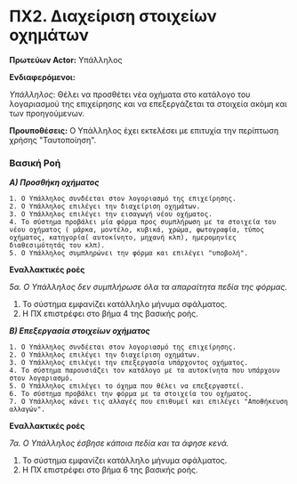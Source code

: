 ﻿# ΠΧ2. Διαχείριση στοιχείων οχημάτων

**Πρωτεύων Actor:** Υπάλληλος

**Ενδιαφερόμενοι:**

*Υπάλληλος*: Θέλει να προσθέτει νέα οχήματα στο κατάλογο του λογαριασμού της επιχείρησης και να επεξεργάζεται τα στοιχεία ακόμη και των προηγούμενων.

**Προυποθέσεις:** Ο Υπάλληλος έχει εκτελέσει με επιτυχία την περίπτωση χρήσης "Ταυτοποίηση".
### Βασική Ροή

***Α) Προσθήκη οχήματος***

	1. Ο Υπάλληλος συνδέεται στον λογοριασμό της επιχείρησης.
	2. Ο Υπάλληλος επιλέγει την διαχείριση οχημάτων.
	3. Ο Υπάλληλος επιλέγει την εισαγωγή νέου οχήματος.
	4. Το σύστημα προβάλει μία φόρμα προς συμπλήρωση με τα στοιχεία του νέου οχήματος ( μάρκα, μοντέλο, κυβικά, χρώμα, φωτογραφία, τύπος οχήματος, κατηγορία( αυτοκίνητο, μηχανή κλπ), ημερομηνίες διαθεσιμότητάς του κλπ).
	5. Ο Υπάλληλος συμπληρώνει την φόρμα και επιλέγει "υποβολή".
**Εναλλακτικές ροές**

*5α.  Ο Υπάλληλος δεν συμπλήρωσε όλα τα απαραίτητα πεδία της φόρμας.*

 1. Το σύστημα εμφανίζει κατάλληλο μήνυμα σφάλματος.
 2. Η ΠΧ επιστρέφει στο βήμα 4 της βασικής ροής.

***Β) Επεξεργασία στοιχείων οχήματος***

	1. Ο Υπάλληλος συνδέεται στον λογοριασμό της επιχείρησης.
	2. Ο Υπάλληλος επιλέγει την διαχείριση οχημάτων.
	3. Ο Υπάλληλος επιλέγει την επεξεργασία υπάρχοντος οχήματος.
	4. Το σύστημα παρουσιάζει τον κατάλογο με τα αυτοκίνητα που υπάρχουν στον λογαριασμό.
	5. Ο Υπάλληλος επιλέγει το όχημα που θέλει να επεξεργαστεί.
	6. Το σύστημα προβάλει την φόρμα με τα στοιχεία του οχήματος.
	7. Ο Υπάλληλος κάνει τις αλλαγές που επιθυμεί και επιλέγει "Αποθήκευση αλλαγών".
**Εναλλακτικές ροές**

*7α.  Ο Υπάλληλος έσβησε κάποια πεδία και τα άφησε κενά.*

 1. Το σύστημα εμφανίζει κατάλληλο μήνυμα σφάλματος.
 2. Η ΠΧ επιστρέφει στο βήμα 6 της βασικής ροής.
